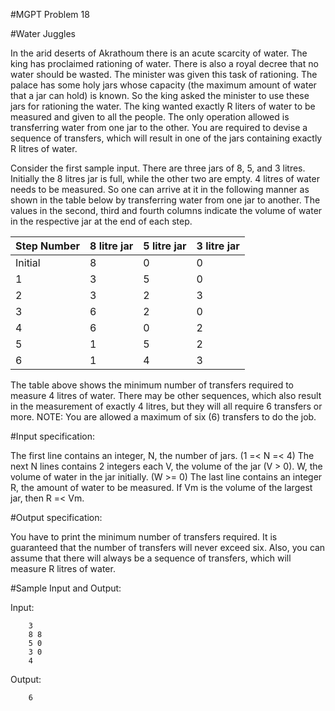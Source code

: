 #MGPT Problem 18

#Water Juggles

In the arid deserts of Akrathoum there is an acute scarcity of water. The king has proclaimed rationing of water. There is also a royal decree that no water should be wasted. The minister was given this task of rationing. The palace has some holy jars whose capacity (the maximum amount of water that a jar can hold) is known. So the king asked the minister to use these jars for rationing the water. The king wanted exactly R liters of water to be measured and given to all the people. The only operation allowed is transferring water from one jar to the other. You are required to devise a sequence of transfers, which will result in one of the jars containing exactly R litres of water.

Consider the first sample input. There are three jars of 8, 5, and 3 litres. Initially the 8 litres jar is full, while the other two are empty. 4 litres of water needs to be measured. So one can arrive at it in the following manner as shown in the table below by transferring water from one jar to another. The values in the second, third and fourth columns indicate the volume of water in the respective jar at the end of each step.

| Step Number | 8 litre jar | 5 litre jar | 3 litre jar | 
|-------------|-------------|-------------|-------------|
| Initial     | 8           |   0         | 0           |
|1 			  |	3           |	5         |	0           |
|2            |	3           |	2         |	3           |
|3            |	6           |	2         |	0           |
|4            | 6           |   0         |	2           |
|5            |	1           |	5         |	2           |
|6            | 1           |	4         |	3           |

The table above shows the minimum number of transfers required to measure 4 litres of water. There may be other sequences, which also result in the measurement of exactly 4 litres, but they will all require 6 transfers or more.
NOTE: You are allowed a maximum of six (6) transfers to do the job.

#Input specification:

The first line contains an integer, N, the number of jars. (1 =< N =< 4)
The next N lines contains 2 integers each
V, the volume of the jar (V > 0).
W, the volume of water in the jar initially. (W >= 0)
The last line contains an integer R, the amount of water to be measured. If Vm is the volume of the largest jar, then R =< Vm.

#Output specification:

You have to print the minimum number of transfers required. It is guaranteed that the number of transfers will never exceed six. Also, you can assume that there will always be a sequence of transfers, which will measure R litres of water.

#Sample Input and Output:

Input:

		3
		8 8
		5 0
		3 0
		4

Output:

		6